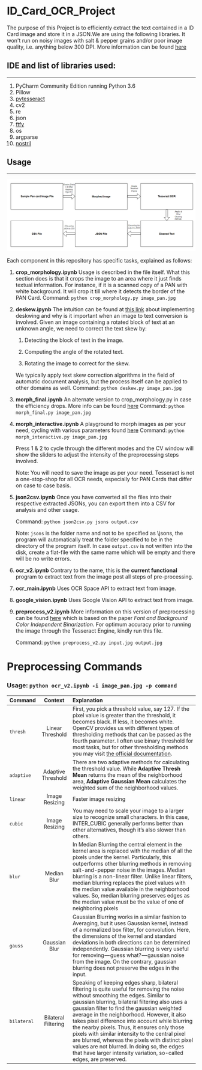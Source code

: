 # ID_Card_OCR_Project
The purpose of this Project is to efficiently extract the text contained in a ID Card image and store it in a JSON.We are using the following libraries.
It won't run on noisy images with salt & pepper grains and/or poor image quality, i.e. anything below 300 DPI. More information can be found [here](https://static.googleusercontent.com/media/research.google.com/en//pubs/archive/35248.pdf)
## IDE and list of libraries used:

----------------------------------

1. PyCharm Community Edition running Python 3.6
2. Pillow 
3. [pytesseract](https://opensource.google.com/projects/tesseract)
4. cv2
5. re
6. json
7. [ftfy](https://ftfy.readthedocs.io/en/latest/)
8. os
9. argparse
10. [nostril](https://www.theoj.org/joss-papers/joss.00596/10.21105.joss.00596.pdf)

## Usage

---------------------------------------------
![alt text](https://github.com/lalasray/ID_Card_OCR_Project/blob/master/a.png "Workflow/Logic of Project")

Each component in this repository has specific tasks, explained as follows:

1. **__crop_morphology.ipynb__**
   	Usage is described in the file itself. What this section does is that it crops the image to an area where it just finds textual information. For instance, if it is a scanned copy of a PAN with white background. It will crop it till where it detects the border of the PAN Card. 
   	Command: `python crop_morphology.py image_pan.jpg` 

2. **__deskew.ipynb__**
   	The intuition can be found at [this link](https://www.pyimagesearch.com/2017/02/20/text-skew-correction-opencv-python/) about implementing deskwing and why is it important when an image to text conversion is involved. Given an image containing a rotated block of text at an unknown angle, we need to correct the text skew by:
	
	1. Detecting the block of text in the image.
		
	2. Computing the angle of the rotated text.
		
	3. Rotating the image to correct for the skew.
		
  	We typically apply text skew correction algorithms in the field of automatic document analysis, but the process itself can be applied to other domains as well. 
   	Command: `python deskew.py image_pan.jpg`

3. **__morph_final.ipynb__**
   	An alternate version to crop_morphology.py in case the efficiency drops. More info can be found [here](http://www.danvk.org/2015/01/07/finding-blocks-of-text-in-an-image-using-python-opencv-and-numpy.html)
   	Command: `python morph_final.py image_pan.jpg`

4. **__morph_interactive.ipynb__**
   	A playground to morph images as per your need, cycling with various parameters found [here](http://northstar-www.dartmouth.edu/doc/idl/html_6.2/Morphing.html)
   	Command: `python morph_interactive.py image_pan.jpg`
	
	Press 1 & 2 to cycle through the different modes and the CV window will show the sliders to adjust the intensity of the preprocessing steps involved. 
	
   	Note: You will need to save the image as per your need. Tesseract is not a one-stop-shop for all OCR needs, especially for PAN Cards that differ on case to case basis.

5. **__json2csv.ipynb__**
   	Once you have converted all the files into their respective extracted JSONs, you can export them into a CSV for analysis and other usage.
	
	Command: `python json2csv.py jsons output.csv` 
	
	Note: `jsons` is the folder name and not to be specified as \jsons, the program will automatically treat the folder specified to be in the directory of the program itself. In case `output.csv` is not written into the disk, create a flat-file with the same name which will be empty and there will be no write errors.

6. **__ocr_v2.ipynb__**
   Contrary to the name, this is the **current functional** program to extract text from the image post all steps of pre-processing.

7. **__ocr_main.ipynb__**
   	Uses OCR Space API to extract text from image.

8. **__google_vision.ipynb__**
   	Uses Google Vision API to extract text from image.
	
9. **__preprocess_v2.ipynb__**
	More information on this version of preprocessing can be found [here](http://www.m.cs.osakafu-u.ac.jp/cbdar2007/proceedings/papers/O1-1.pdf) which is based on the paper *Font and Background Color Independent Binarization*. For optimum accuracy prior to running the image through the Tesseract Engine, kindly run this file. 
	
	Command: `python preprocess_v2.py input.jpg output.jpg`
  
  # Preprocessing Commands

### Usage: `python ocr_v2.ipynb -i image_pan.jpg -p command`

| Command     | Context | Explanation |
|-------------|:--------:|:-----------|
| `thresh`    | Linear Threshold | First, you pick a threshold value, say 127. If the pixel value is greater than the threshold, it becomes black. If less, it becomes white. OpenCV provides us with different types of thresholding methods that can be passed as the fourth parameter. I often use binary threshold for most tasks, but for other thresholding methods you may visit [the official documentation](https://docs.opencv.org/3.4.0/d7/d4d/tutorial_py_thresholding.html).|
| `adaptive` | Adaptive Threshold | There are two adaptive methods for calculating the threshold value. While **Adaptive Thresh Mean** returns the mean of the neighborhood area, **Adaptive Gaussian Mean** calculates the weighted sum of the neighborhood values.|
| `linear`    | Image Resizing | Faster image resizing|
| `cubic`      | Image Resizing | You may need to scale your image to a larger size to recognize small characters. In this case, INTER_CUBIC generally performs better than other alternatives, though it’s also slower than others.|
| `blur`    | Median Blur | In Median Blurring the central element in the kernel area is replaced with the median of all the pixels under the kernel. Particularly, this outperforms other blurring methods in removing salt-and-pepper noise in the images. Median blurring is a non-linear filter. Unlike linear filters, median blurring replaces the pixel values with the median value available in the neighborhood values. So, median blurring preserves edges as the median value must be the value of one of neighboring pixels |
| `gauss`    | Gaussian Blur | Gaussian Blurring works in a similar fashion to Averaging, but it uses Gaussian kernel, instead of a normalized box filter, for convolution. Here, the dimensions of the kernel and standard deviations in both directions can be determined independently. Gaussian blurring is very useful for removing — guess what? — gaussian noise from the image. On the contrary, gaussian blurring does not preserve the edges in the input.|
| `bilateral` | Bilateral Filtering | Speaking of keeping edges sharp, bilateral filtering is quite useful for removing the noise without smoothing the edges. Similar to gaussian blurring, bilateral filtering also uses a gaussian filter to find the gaussian weighted average in the neighborhood. However, it also takes pixel difference into account while blurring the nearby pixels. Thus, it ensures only those pixels with similar intensity to the central pixel are blurred, whereas the pixels with distinct pixel values are not blurred. In doing so, the edges that have larger intensity variation, so-called edges, are preserved.
  
  
  
